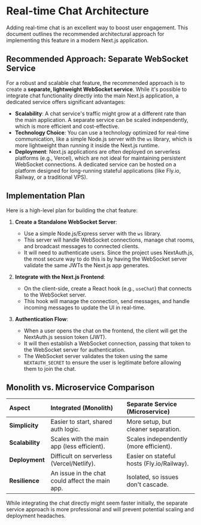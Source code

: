 # Real-time Chat Architecture

Adding real-time chat is an excellent way to boost user engagement. This document outlines the recommended architectural approach for implementing this feature in a modern Next.js application.

## Recommended Approach: Separate WebSocket Service

For a robust and scalable chat feature, the recommended approach is to create a **separate, lightweight WebSocket service**. While it's possible to integrate chat functionality directly into the main Next.js application, a dedicated service offers significant advantages:

-   **Scalability**: A chat service's traffic might grow at a different rate than the main application. A separate service can be scaled independently, which is more efficient and cost-effective.
-   **Technology Choice**: You can use a technology optimized for real-time communication, like a simple Node.js server with the `ws` library, which is more lightweight than running it inside the Next.js runtime.
-   **Deployment**: Next.js applications are often deployed on serverless platforms (e.g., Vercel), which are not ideal for maintaining persistent WebSocket connections. A dedicated service can be hosted on a platform designed for long-running stateful applications (like Fly.io, Railway, or a traditional VPS).

## Implementation Plan

Here is a high-level plan for building the chat feature:

1.  **Create a Standalone WebSocket Server**:
    -   Use a simple Node.js/Express server with the `ws` library.
    -   This server will handle WebSocket connections, manage chat rooms, and broadcast messages to connected clients.
    -   It will need to authenticate users. Since the project uses NextAuth.js, the most secure way to do this is by having the WebSocket server validate the same JWTs the Next.js app generates.

2.  **Integrate with the Next.js Frontend**:
    -   On the client-side, create a React hook (e.g., `useChat`) that connects to the WebSocket server.
    -   This hook will manage the connection, send messages, and handle incoming messages to update the UI in real-time.

3.  **Authentication Flow**:
    -   When a user opens the chat on the frontend, the client will get the NextAuth.js session token (JWT).
    -   It will then establish a WebSocket connection, passing that token to the WebSocket server for authentication.
    -   The WebSocket server validates the token using the same `NEXTAUTH_SECRET` to ensure the user is legitimate before allowing them to join the chat.

## Monolith vs. Microservice Comparison

| Aspect      | Integrated (Monolith)                      | Separate Service (Microservice)          |
| :---------- | :----------------------------------------- | :--------------------------------------- |
| **Simplicity**  | Easier to start, shared auth logic.        | More setup, but cleaner separation.      |
| **Scalability** | Scales with the main app (less efficient). | Scales independently (more efficient).   |
| **Deployment**  | Difficult on serverless (Vercel/Netlify).  | Easier on stateful hosts (Fly.io/Railway). |
| **Resilience**  | An issue in the chat could affect the main app. | Isolated, so issues don't cascade.       |

While integrating the chat directly might seem faster initially, the separate service approach is more professional and will prevent potential scaling and deployment headaches.
